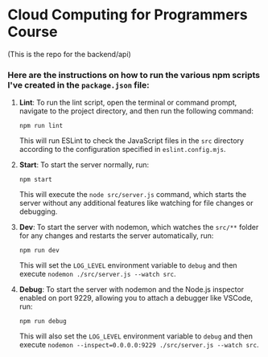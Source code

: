 # Cloud Computing for Programmers Course

(This is the repo for the backend/api)

### Here are the instructions on how to run the various npm scripts I've created in the `package.json` file:

1. **Lint**:
   To run the lint script, open the terminal or command prompt, navigate to the project directory, and then run the following command:
   ```
   npm run lint
   ```
   This will run ESLint to check the JavaScript files in the `src` directory according to the configuration specified in `eslint.config.mjs`.

2. **Start**:
   To start the server normally, run:
   ```
   npm start
   ```
   This will execute the `node src/server.js` command, which starts the server without any additional features like watching for file changes or debugging.

3. **Dev**:
   To start the server with nodemon, which watches the `src/**` folder for any changes and restarts the server automatically, run:
   ```
   npm run dev
   ```
   This will set the `LOG_LEVEL` environment variable to `debug` and then execute `nodemon ./src/server.js --watch src`.

4. **Debug**:
   To start the server with nodemon and the Node.js inspector enabled on port 9229, allowing you to attach a debugger like VSCode, run:
   ```
   npm run debug
   ```
   This will also set the `LOG_LEVEL` environment variable to `debug` and then execute `nodemon --inspect=0.0.0.0:9229 ./src/server.js --watch src`.

